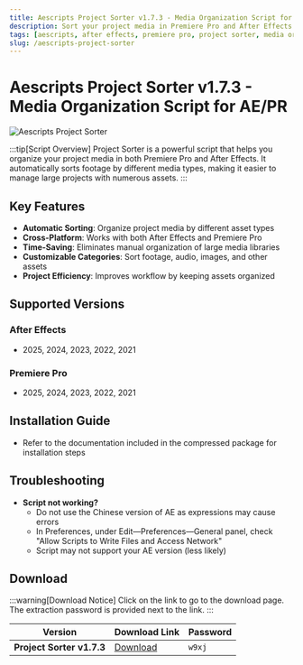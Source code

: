 ```yaml
---
title: Aescripts Project Sorter v1.7.3 - Media Organization Script for AE/PR
description: Sort your project media in Premiere Pro and After Effects by different media types. Automatically organize footage, audio, images, and other assets into categorized folders.
tags: [aescripts, after effects, premiere pro, project sorter, media organization, asset management, ae script, pr script]
slug: /aescripts-project-sorter
---
```


<!-- Above is frontmatter Part - generated based on content to meet Google SEO requirements, balancing automation efficiency with Google's E-E-A-T principles -->

# Aescripts Project Sorter v1.7.3 - Media Organization Script for AE/PR

![Aescripts Project Sorter](https://www.gfxcamp.com/wp-content/uploads/2025/09/Project-Sorter.jpg)

:::tip[Script Overview]
Project Sorter is a powerful script that helps you organize your project media in both Premiere Pro and After Effects. It automatically sorts footage by different media types, making it easier to manage large projects with numerous assets.
:::

## Key Features

- **Automatic Sorting**: Organize project media by different asset types
- **Cross-Platform**: Works with both After Effects and Premiere Pro
- **Time-Saving**: Eliminates manual organization of large media libraries
- **Customizable Categories**: Sort footage, audio, images, and other assets
- **Project Efficiency**: Improves workflow by keeping assets organized

## Supported Versions

### After Effects
- 2025, 2024, 2023, 2022, 2021

### Premiere Pro
- 2025, 2024, 2023, 2022, 2021

## Installation Guide

- Refer to the documentation included in the compressed package for installation steps

## Troubleshooting

- **Script not working?**
  - Do not use the Chinese version of AE as expressions may cause errors
  - In Preferences, under Edit—Preferences—General panel, check "Allow Scripts to Write Files and Access Network"
  - Script may not support your AE version (less likely)

## Download

:::warning[Download Notice]
Click on the link to go to the download page. The extraction password is provided next to the link.
:::

| Version | Download Link | Password |
|---------|---------------|----------|
| **Project Sorter v1.7.3** | [Download](https://pan.baidu.com/s/1Wfklm8E7Hd4hPHG9GhWkQg?pwd=w9xj) | `w9xj` |
